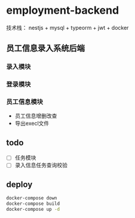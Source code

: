 # employment-backend

技术栈： nestjs + mysql + typeorm + jwt + docker

## 员工信息录入系统后端

### 录入模块

### 登录模块

### 员工信息模块

- 员工信息增删改查
- 导出execl文件

## todo

- [ ] 任务模块
- [ ] 录入信息任务查询校验

## deploy

```bash
docker-compose down
docker-compose build
docker-compose up -d
```
